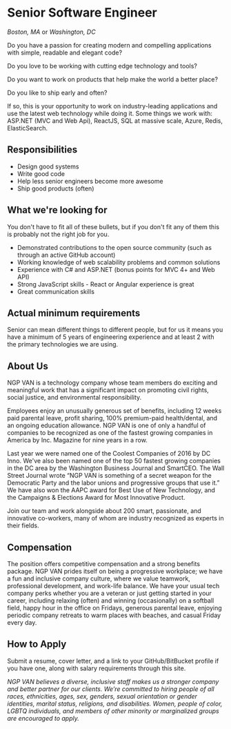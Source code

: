 # Senior Software Engineer
*Boston, MA* or *Washington, DC*

Do you have a passion for creating modern and compelling applications with simple, readable and elegant code?

Do you love to be working with cutting edge technology and tools?

Do you want to work on products that help make the world a better place?

Do you like to ship early and often?

If so, this is your opportunity to work on industry-leading applications and use the latest web technology while doing it.  Some things we work with: ASP.NET (MVC and Web Api), ReactJS, SQL at massive scale, Azure, Redis, ElasticSearch. 

## Responsibilities

* Design good systems
* Write good code
* Help less senior engineers become more awesome
* Ship good products (often)

## What we're looking for

You don't have to fit all of these bullets, but if you don't fit any of them this is probably not the right job for you.

* Demonstrated contributions to the open source community (such as through an active GitHub account)
* Working knowledge of web scalability problems and common solutions
* Experience with C# and ASP.NET (bonus points for MVC 4+ and Web API)
* Strong JavaScript skills - React or Angular experience is great
* Great communication skills

## Actual minimum requirements

Senior can mean different things to different people, but for us it means you have a minimum of 5 years of engineering experience and at least 2 with the primary technologies we are using.

## About Us

NGP VAN is a technology company whose team members do exciting and meaningful work that has a significant impact on promoting civil rights, social justice, and environmental responsibility.

Employees enjoy an unusually generous set of benefits, including 12 weeks paid parental leave, profit sharing, 100% premium-paid health/dental, and an ongoing education allowance.  NGP VAN is one of only a handful of companies to be recognized as one of the fastest growing companies in America by Inc. Magazine for nine years in a row.

Last year we were named one of the Coolest Companies of 2016 by DC Inno. We've also been named one of the top 50 fastest growing companies in the DC area by the Washington Business Journal and SmartCEO. The Wall Street Journal wrote “NGP VAN is something of a secret weapon for the Democratic Party and the labor unions and progressive groups that use it.” We have also won the AAPC award for Best Use of New Technology, and the Campaigns & Elections Award for Most Innovative Product.

Join our team and work alongside about 200 smart, passionate, and innovative co-workers, many of whom are industry recognized as experts in their fields.

## Compensation

The position offers competitive compensation and a strong benefits package. NGP VAN prides itself on being a progressive workplace; we have a fun and inclusive company culture, where we value teamwork, professional development, and work-life balance. We have your usual tech company perks whether you are a veteran or just getting started in your career, including relaxing (often) and winning (occasionally) on a softball field, happy hour in the office on Fridays, generous parental leave, enjoying periodic company retreats to warm places with beaches, and casual Friday every day.

## How to Apply

Submit a resume, cover letter, and a link to your GitHub/BitBucket profile if you have one, along with salary requirements through this site.

_NGP VAN believes a diverse, inclusive staff makes us a stronger company and better partner for our clients. We’re committed to hiring people of all races, ethnicities, ages, sex, genders, sexual orientation or gender identities, marital status, religions, and disabilities.  Women, people of color, LGBTQ individuals, and members of other minority or marginalized groups are encouraged to apply._
